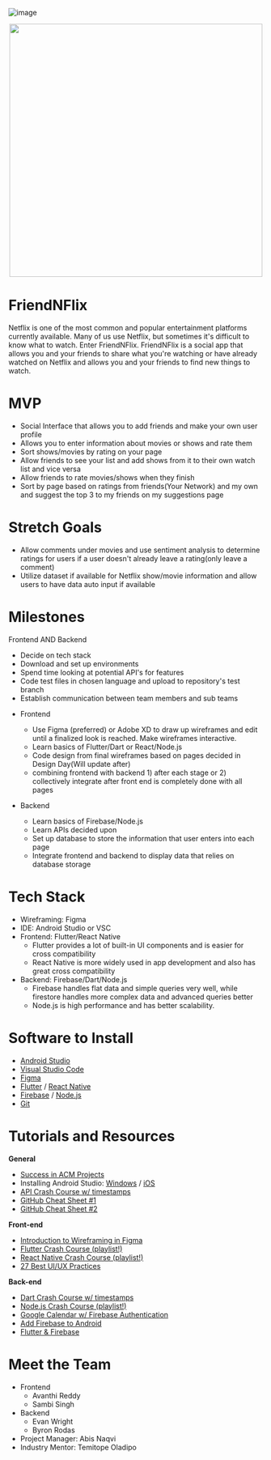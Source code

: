 ![image](https://user-images.githubusercontent.com/98787282/216857765-927b5f37-908c-4539-945f-12352381af53.png)

<p align="center">
  <img src="https://user-images.githubusercontent.com/98787282/217568242-653deeb1-7c15-4316-89d2-36a3dfa6bbfe.gif" width="500">
</p>

# FriendNFlix
Netflix is one of the most common and popular entertainment platforms currently available. Many of us use Netflix, but sometimes it's difficult to know what to   watch. Enter FriendNFlix. FriendNFlix is a social app that allows you and your friends to share what you're watching or have already watched on Netflix and allows you and your friends to find new things to watch.

# MVP

* Social Interface that allows you to add friends and make your own user profile
* Allows you to enter information about movies or shows and rate them
* Sort shows/movies by rating on your page
* Allow friends to see your list and add shows from it to their own watch list and vice versa
* Allow friends to rate movies/shows when they finish
* Sort by page based on ratings from friends(Your Network) and my own and suggest the top 3 to my friends on my suggestions page


# Stretch Goals

* Allow comments under movies and use sentiment analysis to determine ratings for users if a user doesn't already leave a rating(only leave a comment)
* Utilize dataset if available for Netflix show/movie information and allow users to have data auto input if available

# Milestones
Frontend AND Backend
  - Decide on tech stack
  - Download and set up environments
  - Spend time looking at potential API's for features 
  - Code test files in chosen language and upload to repository's test branch
  - Establish communication between team members and sub teams
  
* Frontend
  - Use Figma (preferred) or Adobe XD to draw up wireframes and edit until a finalized look is reached. Make wireframes interactive.
  - Learn basics of Flutter/Dart or React/Node.js
  - Code design from final wireframes based on pages decided in Design Day(Will update after)
  - combining frontend with backend 1) after each stage or 2) collectively integrate after front end is completely done with all pages
  
* Backend
  - Learn basics of Firebase/Node.js
  - Learn APIs decided upon
  - Set up database to store the information that user enters into each page
  - Integrate frontend and backend to display data that relies on database storage

# Tech Stack
* Wireframing: Figma
* IDE: Android Studio or VSC
* Frontend: Flutter/React Native
  * Flutter provides a lot of built-in UI components and is easier for cross compatibility
  * React Native is more widely used in app development and also has great cross compatibility
* Backend: Firebase/Dart/Node.js
  * Firebase handles flat data and simple queries very well, while firestore handles more complex data and advanced queries better
  * Node.js is high performance and has better scalability.

# Software to Install
  - [Android Studio](https://developer.android.com/studio/install)
  - [Visual Studio Code](https://code.visualstudio.com/)
  - [Figma](https://www.figma.com/downloads/)
  - [Flutter](https://docs.flutter.dev/get-started/install) / [React Native](https://archive.reactnative.dev/docs/getting-started)
  - [Firebase](https://firebase.google.com/docs/cli) / [Node.js](https://nodejs.org/en/download/)
  - [Git](https://git-scm.com/downloads)
  
# Tutorials and Resources  
  **General**
  - [Success in ACM Projects](https://docs.google.com/document/d/18Zi3DrKG5e6g5Bojr8iqxIu6VIGl86YBSFlsnJnlM88/edit#heading=h.ky82xv3vtbpi)
  - Installing Android Studio: [Windows](https://www.youtube.com/watch?v=0zx_eFyHRU0) / [iOS](https://www.youtube.com/watch?v=ri90tcQL-Aw)
  - [API Crash Course w/ timestamps](https://www.youtube.com/watch?v=GZvSYJDk-us)
  - [GitHub Cheat Sheet #1](https://education.github.com/git-cheat-sheet-education.pdf)
  - [GitHub Cheat Sheet #2](https://drive.google.com/file/d/1OddwoSvNJ3dQuEBw3RERieMXmOicif9_/view)
  
  **Front-end**
  - [Introduction to Wireframing in Figma](https://www.youtube.com/watch?v=6t_dYhXyYjI)
  - [Flutter Crash Course (playlist!)](https://www.youtube.com/playlist?list=PL4cUxeGkcC9jLYyp2Aoh6hcWuxFDX6PBJ)
  - [React Native Crash Course (playlist!)](https://www.youtube.com/watch?v=ur6I5m2nTvk&list=PL4cUxeGkcC9ixPU-QkScoRBVxtPPzVjrQ)
  - [27 Best UI/UX Practices](https://729solutions.com/ux-ui-best-practices/)
  
  **Back-end**
  - [Dart Crash Course w/ timestamps](https://www.youtube.com/watch?v=5xlVP04905w)
  - [Node.js Crash Course (playlist!)](https://www.youtube.com/watch?v=zb3Qk8SG5Ms&list=PL4cUxeGkcC9jsz4LDYc6kv3ymONOKxwBU)
  - [Google Calendar w/ Firebase Authentication](https://www.youtube.com/watch?v=Bj15-6rBHQw)
  - [Add Firebase to Android](https://firebase.google.com/docs/android/setup)
  - [Flutter & Firebase](https://www.youtube.com/watch?v=sfA3NWDBPZ4&list=PL4cUxeGkcC9j--TKIdkb3ISfRbJeJYQwC)
  
  # Meet the Team
  * Frontend
    * Avanthi Reddy
    * Sambi Singh
  * Backend
    * Evan Wright
    * Byron Rodas
  * Project Manager: Abis Naqvi
  * Industry Mentor: Temitope Oladipo
